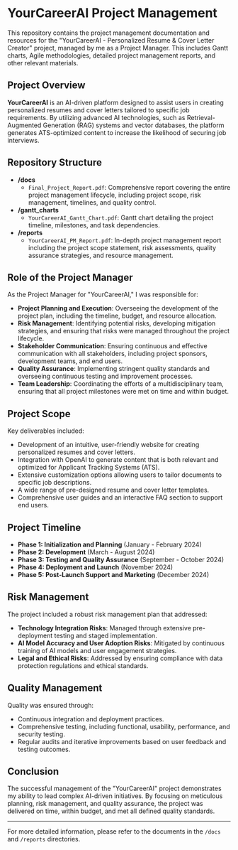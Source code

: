 # YourCareerAI Project Management

This repository contains the project management documentation and resources for the "YourCareerAI - Personalized Resume & Cover Letter Creator" project, managed by me as a Project Manager. This includes Gantt charts, Agile methodologies, detailed project management reports, and other relevant materials.

## Project Overview

**YourCareerAI** is an AI-driven platform designed to assist users in creating personalized resumes and cover letters tailored to specific job requirements. By utilizing advanced AI technologies, such as Retrieval-Augmented Generation (RAG) systems and vector databases, the platform generates ATS-optimized content to increase the likelihood of securing job interviews.

## Repository Structure

- **/docs**
  - `Final_Project_Report.pdf`: Comprehensive report covering the entire project management lifecycle, including project scope, risk management, timelines, and quality control.
- **/gantt_charts**
  - `YourCareerAI_Gantt_Chart.pdf`: Gantt chart detailing the project timeline, milestones, and task dependencies.
- **/reports**
  - `YourCareerAI_PM_Report.pdf`: In-depth project management report including the project scope statement, risk assessments, quality assurance strategies, and resource management.

## Role of the Project Manager

As the Project Manager for "YourCareerAI," I was responsible for:
- **Project Planning and Execution**: Overseeing the development of the project plan, including the timeline, budget, and resource allocation.
- **Risk Management**: Identifying potential risks, developing mitigation strategies, and ensuring that risks were managed throughout the project lifecycle.
- **Stakeholder Communication**: Ensuring continuous and effective communication with all stakeholders, including project sponsors, development teams, and end users.
- **Quality Assurance**: Implementing stringent quality standards and overseeing continuous testing and improvement processes.
- **Team Leadership**: Coordinating the efforts of a multidisciplinary team, ensuring that all project milestones were met on time and within budget.

## Project Scope

Key deliverables included:
- Development of an intuitive, user-friendly website for creating personalized resumes and cover letters.
- Integration with OpenAI to generate content that is both relevant and optimized for Applicant Tracking Systems (ATS).
- Extensive customization options allowing users to tailor documents to specific job descriptions.
- A wide range of pre-designed resume and cover letter templates.
- Comprehensive user guides and an interactive FAQ section to support end users.

## Project Timeline

- **Phase 1: Initialization and Planning** (January - February 2024)
- **Phase 2: Development** (March - August 2024)
- **Phase 3: Testing and Quality Assurance** (September - October 2024)
- **Phase 4: Deployment and Launch** (November 2024)
- **Phase 5: Post-Launch Support and Marketing** (December 2024)

## Risk Management

The project included a robust risk management plan that addressed:
- **Technology Integration Risks**: Managed through extensive pre-deployment testing and staged implementation.
- **AI Model Accuracy and User Adoption Risks**: Mitigated by continuous training of AI models and user engagement strategies.
- **Legal and Ethical Risks**: Addressed by ensuring compliance with data protection regulations and ethical standards.

## Quality Management

Quality was ensured through:
- Continuous integration and deployment practices.
- Comprehensive testing, including functional, usability, performance, and security testing.
- Regular audits and iterative improvements based on user feedback and testing outcomes.

## Conclusion

The successful management of the "YourCareerAI" project demonstrates my ability to lead complex AI-driven initiatives. By focusing on meticulous planning, risk management, and quality assurance, the project was delivered on time, within budget, and met all defined quality standards.

---

For more detailed information, please refer to the documents in the `/docs` and `/reports` directories.
